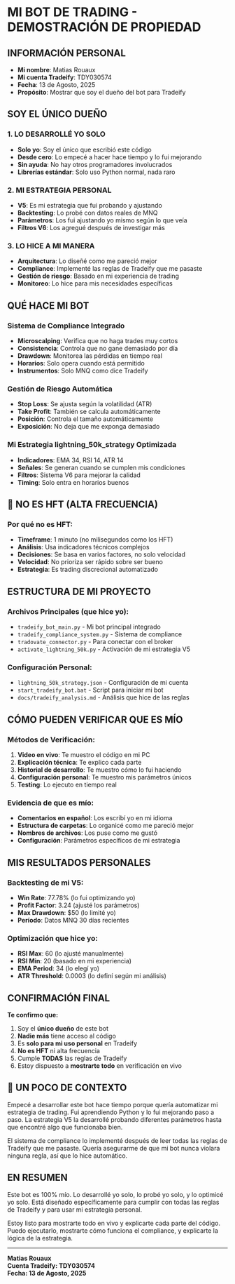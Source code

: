 # **MI BOT DE TRADING - DEMOSTRACIÓN DE PROPIEDAD**

## **INFORMACIÓN PERSONAL**
- **Mi nombre**: Matias Rouaux
- **Mi cuenta Tradeify**: TDY030574
- **Fecha**: 13 de Agosto, 2025
- **Propósito**: Mostrar que soy el dueño del bot para Tradeify

## **SOY EL ÚNICO DUEÑO**

### **1. LO DESARROLLÉ YO SOLO**
- **Solo yo**: Soy el único que escribió este código
- **Desde cero**: Lo empecé a hacer hace tiempo y lo fui mejorando
- **Sin ayuda**: No hay otros programadores involucrados
- **Librerías estándar**: Solo uso Python normal, nada raro

### **2. MI ESTRATEGIA PERSONAL**
- **V5**: Es mi estrategia que fui probando y ajustando
- **Backtesting**: Lo probé con datos reales de MNQ
- **Parámetros**: Los fui ajustando yo mismo según lo que veía
- **Filtros V6**: Los agregué después de investigar más

### **3. LO HICE A MI MANERA**
- **Arquitectura**: Lo diseñé como me pareció mejor
- **Compliance**: Implementé las reglas de Tradeify que me pasaste
- **Gestión de riesgo**: Basado en mi experiencia de trading
- **Monitoreo**: Lo hice para mis necesidades específicas

## **QUÉ HACE MI BOT**

### **Sistema de Compliance Integrado**
- **Microscalping**: Verifica que no haga trades muy cortos
- **Consistencia**: Controla que no gane demasiado por día
- **Drawdown**: Monitorea las pérdidas en tiempo real
- **Horarios**: Solo opera cuando está permitido
- **Instrumentos**: Solo MNQ como dice Tradeify

### **Gestión de Riesgo Automática**
- **Stop Loss**: Se ajusta según la volatilidad (ATR)
- **Take Profit**: También se calcula automáticamente
- **Posición**: Controla el tamaño automáticamente
- **Exposición**: No deja que me exponga demasiado

### **Mi Estrategia lightning_50k_strategy Optimizada**
- **Indicadores**: EMA 34, RSI 14, ATR 14
- **Señales**: Se generan cuando se cumplen mis condiciones
- **Filtros**: Sistema V6 para mejorar la calidad
- **Timing**: Solo entra en horarios buenos

## 🚫 **NO ES HFT (ALTA FRECUENCIA)**

### **Por qué no es HFT:**
- **Timeframe**: 1 minuto (no milisegundos como los HFT)
- **Análisis**: Usa indicadores técnicos complejos
- **Decisiones**: Se basa en varios factores, no solo velocidad
- **Velocidad**: No prioriza ser rápido sobre ser bueno
- **Estrategia**: Es trading discrecional automatizado

## **ESTRUCTURA DE MI PROYECTO**

### **Archivos Principales (que hice yo):**
- `tradeify_bot_main.py` - Mi bot principal integrado
- `tradeify_compliance_system.py` - Sistema de compliance
- `tradovate_connector.py` - Para conectar con el broker
- `activate_lightning_50k.py` - Activación de mi estrategia V5

### **Configuración Personal:**
- `lightning_50k_strategy.json` - Configuración de mi cuenta
- `start_tradeify_bot.bat` - Script para iniciar mi bot
- `docs/tradeify_analysis.md` - Análisis que hice de las reglas

## **CÓMO PUEDEN VERIFICAR QUE ES MÍO**

### **Métodos de Verificación:**
1. **Video en vivo**: Te muestro el código en mi PC
2. **Explicación técnica**: Te explico cada parte
3. **Historial de desarrollo**: Te muestro cómo lo fui haciendo
4. **Configuración personal**: Te muestro mis parámetros únicos
5. **Testing**: Lo ejecuto en tiempo real

### **Evidencia de que es mío:**
- **Comentarios en español**: Los escribí yo en mi idioma
- **Estructura de carpetas**: Lo organicé como me pareció mejor
- **Nombres de archivos**: Los puse como me gustó
- **Configuración**: Parámetros específicos de mi estrategia

## **MIS RESULTADOS PERSONALES**

### **Backtesting de mi V5:**
- **Win Rate**: 77.78% (lo fui optimizando yo)
- **Profit Factor**: 3.24 (ajusté los parámetros)
- **Max Drawdown**: $50 (lo limité yo)
- **Período**: Datos MNQ 30 días recientes

### **Optimización que hice yo:**
- **RSI Max**: 60 (lo ajusté manualmente)
- **RSI Min**: 20 (basado en mi experiencia)
- **EMA Period**: 34 (lo elegí yo)
- **ATR Threshold**: 0.0003 (lo definí según mi análisis)

## **CONFIRMACIÓN FINAL**

**Te confirmo que:**
1. Soy el **único dueño** de este bot
2. **Nadie más** tiene acceso al código
3. Es **solo para mi uso personal** en Tradeify
4. **No es HFT** ni alta frecuencia
5. Cumple **TODAS** las reglas de Tradeify
6. Estoy dispuesto a **mostrarte todo** en verificación en vivo

## 💬 **UN POCO DE CONTEXTO**

Empecé a desarrollar este bot hace tiempo porque quería automatizar mi estrategia de trading. Fui aprendiendo Python y lo fui mejorando paso a paso. La estrategia V5 la desarrollé probando diferentes parámetros hasta que encontré algo que funcionaba bien.

El sistema de compliance lo implementé después de leer todas las reglas de Tradeify que me pasaste. Quería asegurarme de que mi bot nunca violara ninguna regla, así que lo hice automático.

## **EN RESUMEN**

Este bot es 100% mío. Lo desarrollé yo solo, lo probé yo solo, y lo optimicé yo solo. Está diseñado específicamente para cumplir con todas las reglas de Tradeify y para usar mi estrategia personal.

Estoy listo para mostrarte todo en vivo y explicarte cada parte del código. Puedo ejecutarlo, mostrarte cómo funciona el compliance, y explicarte la lógica de la estrategia.

---
**Matias Rouaux**  
**Cuenta Tradeify: TDY030574**  
**Fecha: 13 de Agosto, 2025**
